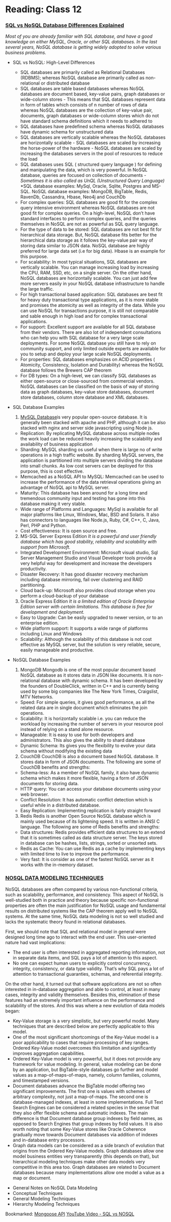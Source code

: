 # Reading: Class 12

### [SQL vs NoSQL Database Differences Explained](https://www.thegeekstuff.com/2014/01/sql-vs-nosql-db/?utm_source=tuicool)
*Most of you are already familiar with SQL database, and have a good knowledge on either MySQL, Oracle, or other SQL databases. In the last several years, NoSQL database is getting widely adopted to solve various business problems.*

- SQL vs NoSQL: High-Level Differences
  * SQL databases are primarily called as Relational Databases (RDBMS); whereas NoSQL database are primarily called as non-relational or distributed database
  * SQL databases are table based databases whereas NoSQL databases are document based, key-value pairs, graph databases or wide-column stores - This means that SQL databases represent data in form of tables which consists of n number of rows of data whereas NoSQL databases are the collection of key-value pair, documents, graph databases or wide-column stores which do not have standard schema definitions which it needs to adhered to
  * SQL databases have predefined schema whereas NoSQL databases have dynamic schema for unstructured data
  * SQL databases are vertically scalable whereas the NoSQL databases are horizontally scalable - SQL databases are scaled by increasing the horse-power of the hardware - NoSQL databases are scaled by increasing the databases servers in the pool of resources to reduce the load
  * SQL databases uses SQL ( structured query language ) for defining and manipulating the data, which is very powerful. In NoSQL database, queries are focused on collection of documents - *Sometimes it is also called as UnQL (Unstructured Query Language)*
  *SQL database examples: MySql, Oracle, Sqlite, Postgres and MS-SQL. NoSQL database examples: MongoDB, BigTable, Redis, RavenDb, Cassandra, Hbase, Neo4j and CouchDb
  * For complex queries: SQL databases are good fit for the complex query intensive environment whereas NoSQL databases are not good fit for complex queries. On a high-level, NoSQL don’t have standard interfaces to perform complex queries, and the queries themselves in NoSQL are not as powerful as SQL query language.
  * For the type of data to be stored: SQL databases are not best fit for hierarchical data storage. But, NoSQL database fits better for the hierarchical data storage as it follows the key-value pair way of storing data similar to JSON data. NoSQL database are highly preferred for large data set (i.e for big data). Hbase is an example for this purpose.
  * For scalability: In most typical situations, SQL databases are vertically scalable. You can manage increasing load by increasing the CPU, RAM, SSD, etc, on a single server. On the other hand, NoSQL databases are horizontally scalable. You can just add few more servers easily in your NoSQL database infrastructure to handle the large traffic.
  * For high transactional based application: SQL databases are best fit for heavy duty transactional type applications, as it is more stable and promises the atomicity as well as integrity of the data. While you can use NoSQL for transactions purpose, it is still not comparable and sable enough in high load and for complex transactional applications.
  * For support: Excellent support are available for all SQL database from their vendors. There are also lot of independent consultations who can help you with SQL database for a very large scale deployments. For some NoSQL database you still have to rely on community support, and only limited outside experts are available for you to setup and deploy your large scale NoSQL deployments.
  * For properties: SQL databases emphasizes on ACID properties ( Atomicity, Consistency, Isolation and Durability) whereas the NoSQL database follows the Brewers CAP theorem
  * For DB types: On a high-level, we can classify SQL databases as either open-source or close-sourced from commercial vendors. NoSQL databases can be classified on the basis of way of storing data as graph databases, key-value store databases, document store databases, column store database and XML databases.

- SQL Database Examples
  1. [MySQL Database](https://www.thegeekstuff.com/2008/07/howto-install-mysql-on-linux/)is very popular open-source database. It is generally been stacked with apache and PHP, although it can be also stacked with nginx and server side javascripting using Node js.
    * Replication: By replicating MySQL database across multiple nodes the work load can be reduced heavily increasing the scalability and availability of business application
    * Sharding: MySQL sharding os useful when there is large no of write operations in a high traffic website. By sharding MySQL servers, the application is partitioned into multiple servers dividing the database into small chunks. As low cost servers can be deployed for this purpose, this is cost effective.
    * Memcached as a NoSQL API to MySQL: Memcached can be used to increase the performance of the data retrieval operations giving an advantage of NoSQL api to MySQL server.
    * Maturity: This database has been around for a long time and tremendous community input and testing has gone into this database making it very stable.
    * Wide range of Platforms and Languages: MySql is available for all major platforms like Linux, Windows, Mac, BSD and Solaris. It also has connectors to languages like Node.js, Ruby, C#, C++, C, Java, Perl, PHP and Python.
    * Cost effectiveness: It is open source and free.

  2. MS-SQL Server Express Edition
  *It is a powerful and user friendly database which has good stability, reliability and scalability with support from Microsoft.*
    * Integrated Development Environment: Microsoft visual studio, Sql Server Management Studio and Visual Developer tools provide a very helpful way for development and increase the developers productivity.
    * Disaster Recovery: It has good disaster recovery mechanism including database mirroring, fail over clustering and RAID partitioning.
    * Cloud back-up: Microsoft also provides cloud storage when you perform a cloud-backup of your database
  
  3. Oracle Express Edition
  *It is a limited edition of Oracle Enterprise Edition server with certain limitations. This database is free for development and deployment.*
    * Easy to Upgrade: Can be easily upgraded to newer version, or to an enterprise edition.
    * Wide platform support: It supports a wide range of platforms including Linux and Windows
    * Scalability: Although the scalability of this database is not cost effective as MySQL server, but the solution is very reliable, secure, easily manageable and productive.

- NoSQL Database Examples
  1. MongoDB
  Mongodb is one of the most popular document based NoSQL database as it stores data in JSON like documents. It is non-relational database with dynamic schema. It has been developed by the founders of DoubleClick, written in C++ and is currently being used by some big companies like The New York Times, Craigslist, MTV Networks.
    * Speed: For simple queries, it gives good performance, as all the related data are in single document which eliminates the join operations.
    * Scalability: It is horizontally scalable i.e. you can reduce the workload by increasing the number of servers in your resource pool instead of relying on a stand alone resource.
    * Manageable: It is easy to use for both developers and administrators. This also gives the ability to shard database
    * Dynamic Schema: Its gives you the flexibility to evolve your data schema without modifying the existing data

  2. CouchDB
  CouchDB is also a document based NoSQL database. It stores data in form of JSON documents. The following are some of CouchDB benefits and strengths:
    * Schema-less: As a member of NoSQL family, it also have dynamic schema which makes it more flexible, having a form of JSON documents for storing data.
    * HTTP query: You can access your database documents using your web browser.
    * Conflict Resolution: It has automatic conflict detection which is useful while in a distributed database.
    * Easy Replication: Implementing replication is fairly straight forward

  3. Redis
  Redis is another Open Source NoSQL database which is mainly used because of its lightening speed. It is written in ANSI C language.
  The following are some of Redis benefits and strengths:
  * Data structures: Redis provides efficient data structures to an extend that it is sometimes called as data structure server. The keys stored in database can be hashes, lists, strings, sorted or unsorted sets.
  * Redis as Cache: You can use Redis as a cache by implementing keys with limited time to live to improve the performance.
  * Very fast: It is consider as one of the fastest NoSQL server as it works with the in-memory dataset.

### [NOSQL DATA MODELING TECHNIQUES](https://highlyscalable.wordpress.com/2012/03/01/nosql-data-modeling-techniques/)
NoSQL databases are often compared by various non-functional criteria, such as scalability, performance, and consistency. This aspect of NoSQL is well-studied both in practice and theory because specific non-functional properties are often the main justification for NoSQL usage and fundamental results on distributed systems like the CAP theorem apply well to NoSQL systems.  At the same time, NoSQL data modeling is not so well studied and lacks the systematic theory found in relational databases.

First, we should note that SQL and relational model in general were designed long time ago to interact with the end user. This user-oriented nature had vast implications:
 * The end user is often interested in aggregated reporting information, not in separate data items, and SQL pays a lot of attention to this aspect.
 * No one can expect human users to explicitly control concurrency, integrity, consistency, or data type validity. That’s why SQL pays a lot of attention to transactional guaranties, schemas, and referential integrity.

On the other hand, it turned out that software applications are not so often interested in in-database aggregation and able to control, at least in many cases, integrity and validity themselves. Besides this, elimination of these features had an extremely important influence on the performance and scalability of the stores. And this was where a new evolution of data models began:
  * Key-Value storage is a very simplistic, but very powerful model. Many techniques that are described below are perfectly applicable to this model.
  * One of the most significant shortcomings of the Key-Value model is a poor applicability to cases that require processing of key ranges. Ordered Key-Value model overcomes this limitation and significantly improves aggregation capabilities.
  * Ordered Key-Value model is very powerful, but it does not provide any framework for value modeling. In general, value modeling can be done by an application, but BigTable-style databases go further and model values as a map-of-maps-of-maps, namely, column families, columns, and timestamped versions.
  * Document databases advance the BigTable model offering two significant improvements. The first one is values with schemes of arbitrary complexity, not just a map-of-maps. The second one is database-managed indexes, at least in some implementations. Full Text Search Engines can be considered a related species in the sense that they also offer flexible schema and automatic indexes. The main difference is that Document database group indexes by field names, as opposed to Search Engines that group indexes by field values. It is also worth noting that some Key-Value stores like Oracle Coherence gradually move towards Document databases via addition of indexes and in-database entry processors.
  * Graph data models can be considered as a side branch of evolution that origins from the Ordered Key-Value models. Graph databases allow one model business entities very transparently (this depends on that), but hierarchical modeling techniques make other data models very competitive in this area too. Graph databases are related to Document databases because many implementations allow one model a value as a map or document.

- General Notes on NoSQL Data Modeling
- Conceptual Techniques
- General Modeling Techniques
- Hierarchy Modeling Techniques

Bookmarked:
[Mongoose API](https://mongoosejs.com/docs/api.html#Model)
[YouTube Video - SQL vs NOSQL](https://www.youtube.com/watch?v=ZS_kXvOeQ5Y)